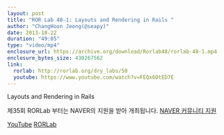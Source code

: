 ```yaml
---
layout: post
title: "ROR Lab 48-1: Layouts and Rendering in Rails "
author: "ChangHoon Jeong(@seapy)"
date: 2013-10-22
duration: "49:05"
type: "video/mp4"
enclosure_url: https://archive.org/download/Rorlab48/rorlab-48-1.mp4
enclosure_bytes_size: 430267562
link:
  rorlab: http://rorlab.org/dry_labs/50
  youtube: https://www.youtube.com/watch?v=FEQx6DtED7E
---
```


<p>Layouts and Rendering in Rails</p>

<p>제35회 RORLab 부터는 NAVER의 지원을 받아 개최됩니다. <a href="http://developer.naver.com/wiki/pages/Community">NAVER 커뮤니티 지원</a></p>

<div class="btn-group">
  <a class="btn btn-default btn-xs" href="{{ page.link.youtube }}">YouTube</a>
  <a class="btn btn-default btn-xs" href="{{ page.link.rorlab }}">RORLab</a>
</div>